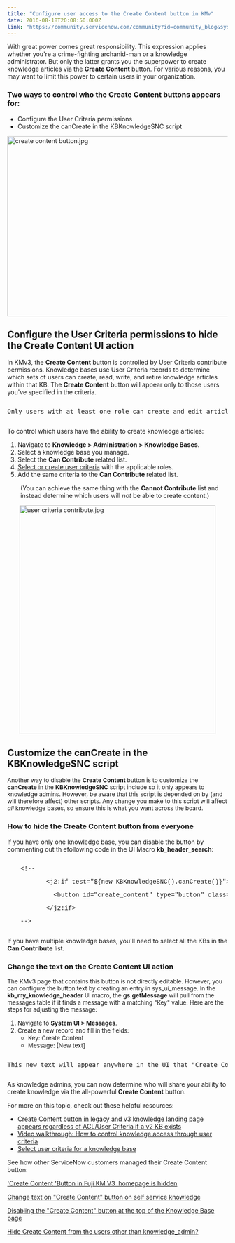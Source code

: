 ```yaml
---
title: "Configure user access to the Create Content button in KMv"
date: 2016-08-18T20:08:50.000Z
link: "https://community.servicenow.com/community?id=community_blog&sys_id=2b9ceee1dbd0dbc01dcaf3231f9619d0"
---
```

<p>With great power comes great responsibility. This expression applies whether you're a crime-fighting archanid-man or a knowledge administrator. But only the latter grants you the superpower to create knowledge articles via the <strong>Create Content</strong> button. For various reasons, you may want to limit this power to certain users in your organization.</p><p></p><h3>Two ways to control who the Create Content buttons appears for:</h3><ul><li>Configure the User Criteria permissions</li><li>Customize the canCreate in the KBKnowledgeSNC script</li></ul><p><img   alt="create content button.jpg" class="image-2 jive-image" src="fb429d8edb5897049c9ffb651f9619c2.iix" style="width: 620px; height: 411px; display: block; margin-left: auto; margin-right: auto;"/></p><p></p><h2>Configure the User Criteria permissions to hide the Create Content UI action</h2><p>In KMv3, the <strong>Create Content</strong> button is controlled by User Criteria contribute permissions. Knowledge bases use User Criteria records to determine which sets of users can create, read, write, and retire knowledge articles within that KB. The <strong>Create Content</strong> button will appear only to those users you've specified in the criteria.</p><pre __default_attr="info" __jive_macro_name="alert" alert="info" class="jive_text_macro jive_macro_alert" data-renderedposition="677.1022338867188_7.997159004211426_1192_42"><p>Only users with at least one role can create and edit articles. Users without any roles can read articles but cannot contribute.</p></pre><p>To control which users have the ability to create knowledge articles:</p><ol><li>Navigate to <strong>Knowledge &gt; Administration &gt; Knowledge Bases</strong>.</li><li>Select a knowledge base you manage.</li><li>Select the <strong>Can Contribute </strong>related list.</li><li><a title="ocs.servicenow.com/bundle/helsinki-security-management/page/product/knowledge-management/task/t_SelectUserCriteria.html" href="https://docs.servicenow.com/bundle/helsinki-security-management/page/product/knowledge-management/task/t_SelectUserCriteria.html">Select or create user criteria</a> with the applicable roles.</li><li>Add the same criteria to the <strong>Can Contribute </strong>related list.</li></ol><p style="padding-left: 30px;">(You can achieve the same thing with the <strong>Cannot Contribute</strong> list and instead determine which users will <em>not</em> be able to create content.)</p><p><img   alt="user criteria contribute.jpg" class="image-1 jive-image" height="522" src="e99633bddb505fc068c1fb651f9619f8.iix" style="display: block; margin-left: auto; margin-right: auto; height: 522px; width: 448.888554216868px;" width="449"/></p><h2>Customize the canCreate in the KBKnowledgeSNC script</h2><p><span style="font-size: 10pt;">Another way to disable the <strong>Create Content </strong>button is to customize the <strong>canCreate</strong> in the <strong>KBKnowledgeSNC</strong> script include so it only appears to knowledge admins. However, be aware that this script is depended on by (and will therefore affect) other scripts. Any change you make to this script will affect <em>all</em> knowledge bases, so ensure this is what you want across the board.</span></p><p></p><h3>How to hide the Create Content button from everyone</h3><p>If you have only one knowledge base, you can disable the button by commenting out th efollowing code in the UI Macro <strong>kb_header_search</strong>:</p><p></p><pre __default_attr="plain" __jive_macro_name="code" class="jive_macro_code jive_text_macro _jivemacro_uid_14714644617552425" data-renderedposition="1590.2130126953125_7.997159004211426_1192_93" jivemacro_uid="_14714644617552425"><p class="p1" style="padding-left: 30px;"><span style="font-family: 'courier new', courier;">&lt;!--</span></p><p class="p1" style="padding-left: 30px;"><span style="font-family: 'courier new', courier;">       &lt;j2:if test="${new KBKnowledgeSNC().canCreate()}"&gt;</span></p><p class="p1" style="padding-left: 30px;"><span style="font-family: 'courier new', courier;">         &lt;button id="create_content" type="button" class="btn btn-default" onclick="window.open('kb_knowledge.do', '_self')"&gt;${gs.getMessage('Create Content')}&lt;/button&gt;</span></p><p class="p1" style="padding-left: 30px;"><span style="font-family: 'courier new', courier;">       &lt;/j2:if&gt;</span></p><p class="p2" style="padding-left: 30px;"><span style="font-family: 'courier new', courier;">--&gt;</span></p></pre><p>If you have multiple knowledge bases, you'll need to select all the KBs in the <strong>Can Contribute</strong> list.</p><p></p><h3>Change the text on the Create Content UI action</h3><p><span style="font-size: 10pt;">The KMv3 page that contains this button is not directly editable. However, you can configure the button text by creating an entry in sys_ui_message. In the <strong>kb_my_knowledge_header</strong> UI macro, the <strong>gs.getMessage</strong> will pull from the messages table if it finds a message with a matching "Key" value. Here are the steps for adjusting the message:</span></p><ol><li><span style="font-size: 10pt;">Navigate to <strong>System UI &gt; Messages</strong>.</span></li><li><span style="font-size: 10pt;">Create a new record and fill in the fields:</span><ul><li><span style="font-size: 10pt;">Key: Create Content</span></li><li><span style="font-size: 10pt;">Message: [New text]</span></li></ul></li></ol><pre __default_attr="warning" __jive_macro_name="alert" alert="warning" class="jive_text_macro jive_macro_alert" data-renderedposition="1896.3067626953125_7.997159004211426_1192_42"><p>This new text will appear anywhere in the UI that "Create Content" used to appear if there are other places with this text.</p></pre><p>As knowledge admins, you can now determine who will share your ability to create knowledge via the all-powerful <strong>Create Content</strong> button.</p><p></p><p>For more on this topic, check out these helpful resources:</p><ul><li><a title="i.service-now.com/kb_view.do?sysparm_article=KB0596355" href="https://hi.service-now.com/kb_view.do?sysparm_article=KB0596355">Create Content button in legacy and v3 knowledge landing page appears regardless of ACL/User Criteria if a v2 KB exists</a></li><li><a title="ww.youtube.com/watch?v=OVGt5rgB3S0" href="https://www.youtube.com/watch?v=OVGt5rgB3S0">Video walkthrough: How to control knowledge access through user criteria</a></li><li><a title="ocs.servicenow.com/bundle/geneva-servicenow-platform/page/product/knowledge_management/task/t_SelectUserCriteria.html" href="https://docs.servicenow.com/bundle/geneva-servicenow-platform/page/product/knowledge_management/task/t_SelectUserCriteria.html">Select user criteria for a knowledge base</a></li></ul><p></p><p>See how other ServiceNow customers managed their Create Content button:</p><p><a title="'Create Content 'Button in Fuji KM V3&nbsp; homepage is hidden" __default_attr="934570" __jive_macro_name="message" class="jive_macro jive_macro_message" data-orig-content="'Create Content 'Button in Fuji KM V3&nbsp; homepage is hidden" data-renderedposition="2125.127685546875_7.997159004211426_389_16" href="/community?id=community_question&sys_id=4edfc3a5dbdcdbc01dcaf3231f9619ab">'Create Content 'Button in Fuji KM V3&nbsp; homepage is hidden</a></p><p><a title="Change text on "Create Content" button on self service knowledge" __default_attr="821324" __jive_macro_name="message" class="jive_macro jive_macro_message" data-orig-content="Change text on &quot;Create Content&quot; button on self service knowledge" data-renderedposition="2145.127685546875_7.997159004211426_436_16" href="/community?id=community_question&sys_id=bc474f29db1cdbc01dcaf3231f96193d">Change text on "Create Content" button on self service knowledge</a></p><p><a title="Disabling the "Create Content" button at the top of the Knowledge Base page" __default_attr="780513" __jive_macro_name="message" class="jive_macro jive_macro_message" data-orig-content="Disabling the &quot;Create Content&quot; button at the top of the Knowledge Base page" data-renderedposition="2165.127685546875_7.997159004211426_505_16" href="/community?id=community_question&sys_id=ce7b0361db9cdbc01dcaf3231f9619c0">Disabling the "Create Content" button at the top of the Knowledge Base page</a></p><p><a __default_attr="783264" __jive_macro_name="message" class="jive_macro jive_macro_message" data-orig-content="Hide Create Content from the users other than knowledge_admin?" data-renderedposition="2185.127685546875_7.997159004211426_435_16" href="/community?id=community_question&sys_id=ab9a072ddb5cdbc01dcaf3231f9619bb" modifiedtitle="true" title="Hide Create Content from the users other than knowledge_admin?">Hide Create Content from the users other than knowledge_admin?</a></p>
